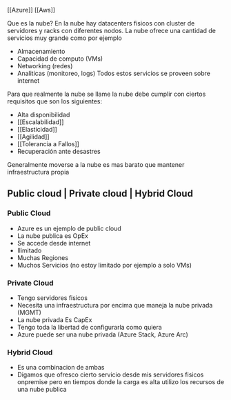 [[Azure]]
[[Aws]]

Que es la nube?
En la nube hay datacenters fisicos con cluster de servidores y racks con diferentes nodos.
La nube ofrece una cantidad de servicios muy grande como por ejemplo
- Almacenamiento
- Capacidad de computo (VMs)
- Networking (redes)
- Analiticas (monitoreo, logs)
Todos estos servicios se proveen sobre internet

Para que realmente la nube se llame la nube debe cumplir con ciertos requisitos que son los siguientes:
- Alta disponibilidad
- [[Escalabilidad]]
- [[Elasticidad]]
- [[Agilidad]]
- [[Tolerancia a Fallos]]
- Recuperación ante desastres

Generalmente moverse a la nube es mas barato que mantener infraestructura propia

## Public cloud | Private cloud | Hybrid Cloud

### Public Cloud
- Azure es un ejemplo de public cloud
- La nube publica es OpEx
- Se accede desde internet
- Ilimitado
- Muchas Regiones
- Muchos Servicios (no estoy limitado por ejemplo a solo VMs)

### Private Cloud
- Tengo servidores fisicos
- Necesita una infraestructura por encima que maneja la nube privada (MGMT)
- La nube privada Es CapEx
- Tengo toda la libertad de configurarla como quiera
- Azure puede ser una nube privada (Azure Stack, Azure Arc)

### Hybrid Cloud
- Es una combinacion de ambas 
- Digamos que ofresco cierto servicio desde mis servidores fisicos onpremise pero en tiempos donde la carga es alta utilizo los recursos de una nube publica

